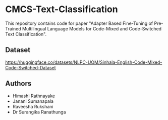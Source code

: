 # CMCS-Text-Classification

This repository contains code for paper "Adapter Based Fine-Tuning of Pre-Trained Multilingual Language Models for Code-Mixed and Code-Switched Text Classification".

## Dataset

https://huggingface.co/datasets/NLPC-UOM/Sinhala-English-Code-Mixed-Code-Switched-Dataset

## Authors

* Himashi Rathnayake
* Janani Sumanapala
* Raveesha Rukshani
* Dr Surangika Ranathunga
